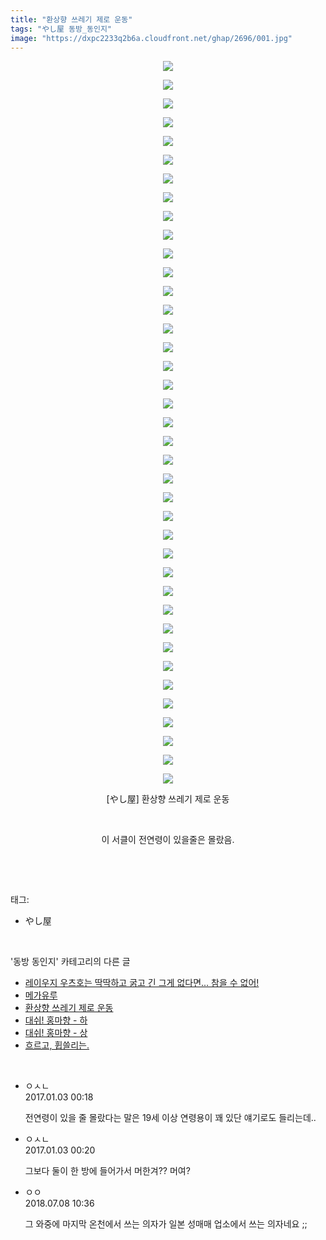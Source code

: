 ```yaml
---
title: "환상향 쓰레기 제로 운동"
tags: "やし屋 동방_동인지"
image: "https://dxpc2233q2b6a.cloudfront.net/ghap/2696/001.jpg"
---
```

<div class="article">
<p style="text-align: center; clear: none; float: none;"><img src="{{ site.imgserver3 }}/ghap/2696/001.jpg"/></p>
<p style="text-align: center; clear: none; float: none;"><img src="{{ site.imgserver3 }}/ghap/2696/002.jpg"/></p>
<p style="text-align: center; clear: none; float: none;"><img src="{{ site.imgserver3 }}/ghap/2696/003.jpg"/></p>
<p style="text-align: center; clear: none; float: none;"><img src="{{ site.imgserver3 }}/ghap/2696/004.jpg"/></p>
<p style="text-align: center; clear: none; float: none;"><img src="{{ site.imgserver3 }}/ghap/2696/005.jpg"/></p>
<p style="text-align: center; clear: none; float: none;"><img src="{{ site.imgserver3 }}/ghap/2696/006.jpg"/></p>
<p style="text-align: center; clear: none; float: none;"><img src="{{ site.imgserver3 }}/ghap/2696/007.jpg"/></p>
<p style="text-align: center; clear: none; float: none;"><img src="{{ site.imgserver3 }}/ghap/2696/008.jpg"/></p>
<p style="text-align: center; clear: none; float: none;"><img src="{{ site.imgserver3 }}/ghap/2696/009.jpg"/></p>
<p style="text-align: center; clear: none; float: none;"><img src="{{ site.imgserver3 }}/ghap/2696/010.jpg"/></p>
<p style="text-align: center; clear: none; float: none;"><img src="{{ site.imgserver3 }}/ghap/2696/011.jpg"/></p>
<p style="text-align: center; clear: none; float: none;"><img src="{{ site.imgserver3 }}/ghap/2696/012.jpg"/></p>
<p style="text-align: center; clear: none; float: none;"><img src="{{ site.imgserver3 }}/ghap/2696/013.jpg"/></p>
<p style="text-align: center; clear: none; float: none;"><img src="{{ site.imgserver3 }}/ghap/2696/014.jpg"/></p>
<p style="text-align: center; clear: none; float: none;"><img src="{{ site.imgserver3 }}/ghap/2696/015.jpg"/></p>
<p style="text-align: center; clear: none; float: none;"><img src="{{ site.imgserver3 }}/ghap/2696/016.jpg"/></p>
<p style="text-align: center; clear: none; float: none;"><img src="{{ site.imgserver3 }}/ghap/2696/017.jpg"/></p>
<p style="text-align: center; clear: none; float: none;"><img src="{{ site.imgserver3 }}/ghap/2696/018.jpg"/></p>
<p style="text-align: center; clear: none; float: none;"><img src="{{ site.imgserver3 }}/ghap/2696/019.jpg"/></p>
<p style="text-align: center; clear: none; float: none;"><img src="{{ site.imgserver3 }}/ghap/2696/020.jpg"/></p>
<p style="text-align: center; clear: none; float: none;"><img src="{{ site.imgserver3 }}/ghap/2696/021.jpg"/></p>
<p style="text-align: center; clear: none; float: none;"><img src="{{ site.imgserver3 }}/ghap/2696/022.jpg"/></p>
<p style="text-align: center; clear: none; float: none;"><img src="{{ site.imgserver3 }}/ghap/2696/023.jpg"/></p>
<p style="text-align: center; clear: none; float: none;"><img src="{{ site.imgserver3 }}/ghap/2696/024.jpg"/></p>
<p style="text-align: center; clear: none; float: none;"><img src="{{ site.imgserver3 }}/ghap/2696/025.jpg"/></p>
<p style="text-align: center; clear: none; float: none;"><img src="{{ site.imgserver3 }}/ghap/2696/026.jpg"/></p>
<p style="text-align: center; clear: none; float: none;"><img src="{{ site.imgserver3 }}/ghap/2696/027.jpg"/></p>
<p style="text-align: center; clear: none; float: none;"><img src="{{ site.imgserver3 }}/ghap/2696/028.jpg"/></p>
<p style="text-align: center; clear: none; float: none;"><img src="{{ site.imgserver3 }}/ghap/2696/029.jpg"/></p>
<p style="text-align: center; clear: none; float: none;"><img src="{{ site.imgserver3 }}/ghap/2696/030.jpg"/></p>
<p style="text-align: center; clear: none; float: none;"><img src="{{ site.imgserver3 }}/ghap/2696/031.jpg"/></p>
<p style="text-align: center; clear: none; float: none;"><img src="{{ site.imgserver3 }}/ghap/2696/032.jpg"/></p>
<p style="text-align: center; clear: none; float: none;"><img src="{{ site.imgserver3 }}/ghap/2696/033.jpg"/></p>
<p style="text-align: center; clear: none; float: none;"><img src="{{ site.imgserver3 }}/ghap/2696/034.jpg"/></p>
<p style="text-align: center; clear: none; float: none;"><img src="{{ site.imgserver3 }}/ghap/2696/035.jpg"/></p>
<p style="text-align: center; clear: none; float: none;"><img src="{{ site.imgserver3 }}/ghap/2696/036.jpg"/></p>
<p style="text-align: center; clear: none; float: none;"><img src="{{ site.imgserver3 }}/ghap/2696/037.jpg"/></p>
<p style="text-align: center; clear: none; float: none;"><img src="{{ site.imgserver3 }}/ghap/2696/038.jpg"/></p>
<p style="text-align: center; clear: none; float: none;"><img src="{{ site.imgserver3 }}/ghap/2696/039.jpg"/></p>
<p style="text-align: center; clear: none; float: none;">[やし屋] 환상향 쓰레기 제로 운동</p>
<p style="text-align: center; clear: none; float: none;"><br/></p>
<p style="text-align: center; clear: none; float: none;">이 서클이 전연령이 있을줄은 몰랐음.</p>
<p><br/></p>
</div><br/>
<div class="tagTrail">
<p>태그: </p>
<ul>
<li>やし屋</li>
</ul>
</div><br/>
<div class="another">
<p>'동방 동인지' 카테고리의 다른 글</p>
<ul>
<li><a href="/ghap_2698">레이우지 우츠호는 딱딱하고 굵고 긴 그게 없다면... 참을 수 없어!</a></li>
<li><a href="/ghap_2697">메가유루</a></li>
<li><a href="/ghap_2696">환상향 쓰레기 제로 운동</a></li>
<li><a href="/ghap_2695">대쉬! 홍마향 - 하</a></li>
<li><a href="/ghap_2694">대쉬! 홍마향 - 상</a></li>
<li><a href="/ghap_2693">흐르고, 휩쓸리는.</a></li>
</ul>
</div><br/>
<div class="cb_module cb_fluid">
<div class="cb_wrt cb_profile">
<div class="comment">
<ul>
<li class="cb_thumb_off" id="comment14882051">
<div class="cb_comment_area">
<div class="cb_info_area">
<div class="cb_section">
<span class="cb_nick_name">ㅇㅅㄴ</span>
</div>
<div class="cb_section">
<span class="cb_date">2017.01.03 00:18 </span>
</div>
</div>
<div class="cb_dsc_comment">
<p class="cb_dsc">
											전연령이 있을 줄 몰랐다는 말은 19세 이상 연령용이 꽤 있단 얘기로도 들리는데.. 
										</p>
</div>
</div></li>
<li class="cb_thumb_off" id="comment14882052">
<div class="cb_comment_area">
<div class="cb_info_area">
<div class="cb_section">
<span class="cb_nick_name">ㅇㅅㄴ</span>
</div>
<div class="cb_section">
<span class="cb_date">2017.01.03 00:20 </span>
</div>
</div>
<div class="cb_dsc_comment">
<p class="cb_dsc">
											그보다 둘이 한 방에 들어가서 머한겨?? 머여?
										</p>
</div>
</div></li>
<li class="cb_thumb_off" id="comment15282231">
<div class="cb_comment_area">
<div class="cb_info_area">
<div class="cb_section">
<span class="cb_nick_name">ㅇㅇ</span>
</div>
<div class="cb_section">
<span class="cb_date">2018.07.08 10:36 </span>
</div>
</div>
<div class="cb_dsc_comment">
<p class="cb_dsc">
											그 와중에 마지막 온천에서 쓰는 의자가 일본 성매매 업소에서 쓰는 의자네요 ;;
										</p>
</div>
</div></li>
</ul>
</div>
</div><!-- commentList close -->
</div><br/>
